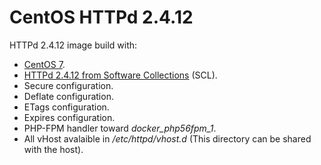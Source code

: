 # CentOS HTTPd 2.4.12
HTTPd 2.4.12 image build with:
* [CentOS 7](https://hub.docker.com/_/centos/).
* [HTTPd 2.4.12 from Software Collections](https://www.softwarecollections.org/en/scls/rhscl/httpd24/) (SCL).
* Secure configuration.
* Deflate configuration.
* ETags configuration.
* Expires configuration.
* PHP-FPM handler toward _docker_php56fpm_1_.
* All vHost avalaible in _/etc/httpd/vhost.d_ (This directory can be shared with the host).